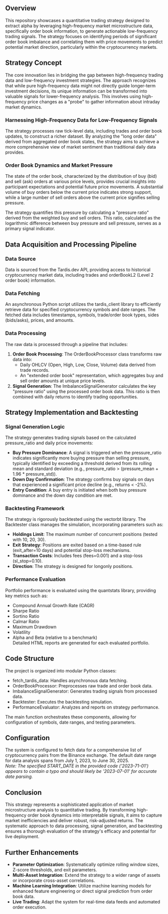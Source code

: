## Overview

This repository showcases a quantitative trading strategy designed to extract alpha by leveraging high-frequency market microstructure data, specifically order book information, to generate actionable low-frequency trading signals. The strategy focuses on identifying periods of significant order book imbalance and correlating them with price movements to predict potential market direction, particularly within the cryptocurrency markets.

## Strategy Concept

The core innovation lies in bridging the gap between high-frequency trading data and low-frequency investment strategies. The approach recognizes that while pure high-frequency data might not directly guide longer-term investment decisions, its unique information can be transformed into valuable signals for lower-frequency analysis. This involves using high-frequency price changes as a "probe" to gather information about intraday market dynamics.

### Harnessing High-Frequency Data for Low-Frequency Signals

The strategy processes raw tick-level data, including trades and order book updates, to construct a richer dataset. By analyzing the "long order data" derived from aggregated order book states, the strategy aims to achieve a more comprehensive view of market sentiment than traditional daily data provides.

### Order Book Dynamics and Market Pressure

The state of the order book, characterized by the distribution of buy (bid) and sell (ask) orders at various price levels, provides crucial insights into participant expectations and potential future price movements. A substantial volume of buy orders below the current price indicates strong support, while a large number of sell orders above the current price signifies selling pressure.

The strategy quantifies this pressure by calculating a "pressure ratio" derived from the weighted buy and sell orders. This ratio, calculated as the logarithmic difference between buy pressure and sell pressure, serves as a primary signal indicator.

## Data Acquisition and Processing Pipeline

### Data Source

Data is sourced from the Tardis.dev API, providing access to historical cryptocurrency market data, including trades and orderBookL2 (Level 2 order book) information.

### Data Fetching

An asynchronous Python script utilizes the tardis_client library to efficiently retrieve data for specified cryptocurrency symbols and date ranges. The fetched data includes timestamps, symbols, trade/order book types, sides (bids/asks), prices, and amounts.

### Data Processing

The raw data is processed through a pipeline that includes:

1.  **Order Book Processing**: The OrderBookProcessor class transforms raw data into:
    -   Daily OHLCV (Open, High, Low, Close, Volume) data derived from trade records.
    -   An "extended order book" representation, which aggregates buy and sell order amounts at unique price levels.
2.  **Signal Generation**: The ImbalanceSignalGenerator calculates the key "pressure ratio" using the processed order book data. This ratio is then combined with daily returns to identify trading opportunities.

## Strategy Implementation and Backtesting

### Signal Generation Logic

The strategy generates trading signals based on the calculated pressure_ratio and daily price movements:

-   **Buy Pressure Dominance**: A signal is triggered when the pressure_ratio indicates significantly more buying pressure than selling pressure, typically identified by exceeding a threshold derived from its rolling mean and standard deviation (e.g., pressure_ratio > (pressure_mean + 1.96 * pressure_std)).
-   **Down Day Confirmation**: The strategy confirms buy signals on days that experienced a significant price decline (e.g., returns < -2%).
-   **Entry Condition**: A buy entry is initiated when both buy pressure dominance and the down day condition are met.

### Backtesting Framework

The strategy is rigorously backtested using the vectorbt library. The Backtester class manages the simulation, incorporating parameters such as:

-   **Holdings Limit**: The maximum number of concurrent positions (tested with 10, 20, 30).
-   **Exit Strategy**: Positions are exited based on a time-based rule (exit_after=10 days) and potential stop-loss mechanisms.
-   **Transaction Costs**: Includes fees (fees=0.001) and a stop-loss (sl_stop=0.10).
-   **Direction**: The strategy is designed for longonly positions.

### Performance Evaluation

Portfolio performance is evaluated using the quantstats library, providing key metrics such as:

-   Compound Annual Growth Rate (CAGR)
-   Sharpe Ratio
-   Sortino Ratio
-   Calmar Ratio
-   Maximum Drawdown
-   Volatility
-   Alpha and Beta (relative to a benchmark)  
    Detailed HTML reports are generated for each evaluated portfolio.

## Code Structure

The project is organized into modular Python classes:

-   fetch_tardis_data: Handles asynchronous data fetching.
-   OrderBookProcessor: Preprocesses raw trade and order book data.
-   ImbalanceSignalGenerator: Generates trading signals from processed data.
-   Backtester: Executes the backtesting simulation.
-   PerformanceEvaluator: Analyzes and reports on strategy performance.

The main function orchestrates these components, allowing for configuration of symbols, date ranges, and testing parameters.

## Configuration

The system is configured to fetch data for a comprehensive list of cryptocurrency pairs from the Binance exchange. The default date range for data analysis spans from July 1, 2023, to June 30, 2025.  
_Note: The specified START_DATE in the provided code ('2023-71-01') appears to contain a typo and should likely be '2023-07-01' for accurate date parsing._

## Conclusion

This strategy represents a sophisticated application of market microstructure analysis to quantitative trading. By transforming high-frequency order book dynamics into interpretable signals, it aims to capture market inefficiencies and deliver robust, risk-adjusted returns. The systematic approach to data processing, signal generation, and backtesting ensures a thorough evaluation of the strategy's efficacy and potential for live deployment.

## Further Enhancements

-   **Parameter Optimization**: Systematically optimize rolling window sizes, Z-score thresholds, and exit parameters.
-   **Multi-Asset Integration**: Extend the strategy to a wider range of assets or incorporate cross-asset correlations.
-   **Machine Learning Integration**: Utilize machine learning models for enhanced feature engineering or direct signal prediction from order book data.
-   **Live Trading**: Adapt the system for real-time data feeds and automated order execution.
